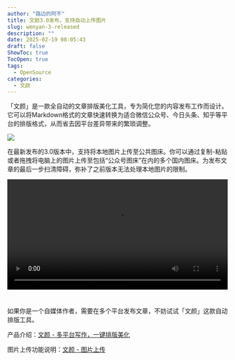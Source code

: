 ```yaml
---
author: "路边的阿不"
title: 文颜3.0发布，支持自动上传图片
slug: wenyan-3-released
description: ""
date: 2025-02-19 08:05:43
draft: false
ShowToc: true
TocOpen: true
tags:
  - OpenSource
categories:
  - 文颜
---
```

「文颜」是一款全自动的文章排版美化工具，专为简化您的内容发布工作而设计。它可以将Markdown格式的文章快速转换为适合微信公众号、今日头条、知乎等平台的排版格式，从而省去因平台差异带来的繁琐调整。

![](https://yuzhi.tech/img/wenyan/1.jpg)

在最新发布的3.0版本中，支持将本地图片上传至公共图床。你可以通过复制-粘贴或者拖拽将电脑上的图片上传至包括“公众号图床”在内的多个国内图床。为发布文章的最后一步扫清障碍，弥补了之前版本无法处理本地图片的限制。

<video controls width="100%" style="padding-bottom: 24px">
    <source src="https://yuzhi.tech/img/wenyan/upload1.mp4" type="video/mp4">
    Your browser does not support the video tag.
</video>

如果你是一个自媒体作者，需要在多个平台发布文章，不妨试试「文颜」这款自动排版工具。

产品介绍：[文颜 - 多平台写作，一键排版美化](https://yuzhi.tech/wenyan)

图片上传功能说明：[文颜 - 图片上传](https://yuzhi.tech/docs/wenyan/upload)